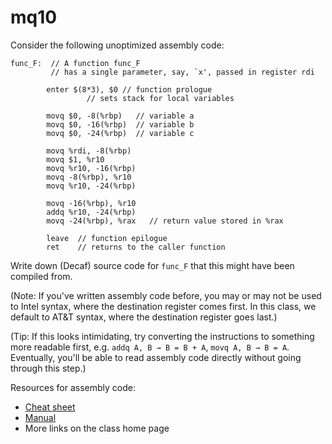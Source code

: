 # mq10

Consider the following unoptimized assembly code:

```
func_F:  // A function func_F
         // has a single parameter, say, `x', passed in register rdi

        enter $(8*3), $0 // function prologue
                 // sets stack for local variables

        movq $0, -8(%rbp)   // variable a
        movq $0, -16(%rbp)  // variable b
        movq $0, -24(%rbp)  // variable c

        movq %rdi, -8(%rbp)
        movq $1, %r10
        movq %r10, -16(%rbp)
        movq -8(%rbp), %r10
        movq %r10, -24(%rbp)

        movq -16(%rbp), %r10
        addq %r10, -24(%rbp)
        movq -24(%rbp), %rax   // return value stored in %rax

        leave  // function epilogue
        ret    // returns to the caller function
```

Write down (Decaf) source code for `func_F` that this might have been compiled from.

(Note: If you've written assembly code before, you may or may not be used to Intel syntax, where the destination register comes first. In this class, we default to AT&T syntax, where the destination register goes last.)

(Tip: If this looks intimidating, try converting the instructions to something more readable first, e.g. `addq A, B → B = B + A`, `movq A, B → B = A`. Eventually, you'll be able to read assembly code directly without going through this step.)

Resources for assembly code:

- [Cheat sheet](https://cs.brown.edu/courses/cs033/docs/guides/x64_cheatsheet.pdf)
- [Manual](https://www.intel.com/content/dam/www/public/us/en/documents/manuals/64-ia-32-architectures-optimization-manual.pdf)
- More links on the class home page
